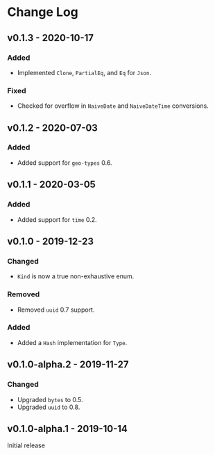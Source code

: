 # Change Log

## v0.1.3 - 2020-10-17

### Added

* Implemented `Clone`, `PartialEq`, and `Eq` for `Json`.

### Fixed

* Checked for overflow in `NaiveDate` and `NaiveDateTime` conversions.

## v0.1.2 - 2020-07-03

### Added

* Added support for `geo-types` 0.6.

## v0.1.1 - 2020-03-05

### Added

* Added support for `time` 0.2.

## v0.1.0 - 2019-12-23

### Changed

* `Kind` is now a true non-exhaustive enum.

### Removed

* Removed `uuid` 0.7 support.

### Added

* Added a `Hash` implementation for `Type`.

## v0.1.0-alpha.2 - 2019-11-27

### Changed

* Upgraded `bytes` to 0.5.
* Upgraded `uuid` to 0.8.

## v0.1.0-alpha.1 - 2019-10-14

Initial release
